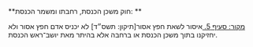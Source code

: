 **חוק משכן הכנסת, רחבתו ומשמר הכנסת: **

[מקור: סעיף 5. ](https://he.wikisource.org/wiki/חוק_משכן_הכנסת,_רחבתו_ומשמר_הכנסת#סעיף_5)
איסור לשאת חפץ אסור[תיקון: תשס״ד]
לא יכניס אדם חפץ אסור ולא יחזיקנו בתוך משכן הכנסת או ברחבה אלא בהיתר מאת יושב־ראש הכנסת.